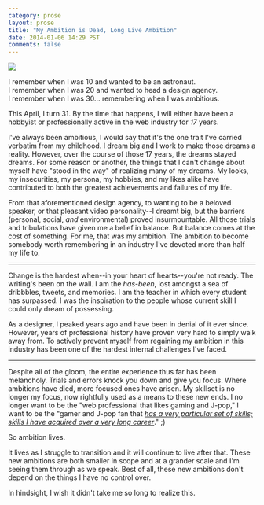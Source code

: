 ```yaml
---
category: prose
layout: prose
title: "My Ambition is Dead, Long Live Ambition"
date: 2014-01-06 14:29 PST
comments: false
---
```


![](http://666a658c624a3c03a6b2-25cda059d975d2f318c03e90bcf17c40.r92.cf1.rackcdn.com/unsplash_528a8fb8a276d_1.JPG)

I remember when I was 10 and wanted to be an astronaut.    
I remember when I was 20 and wanted to head a design agency.    
I remember when I was 30... remembering when I was ambitious.    

This April, I turn 31. By the time that happens, I will either have been a hobbyist or professionally active in the web industry for *17* years.

I've always been ambitious, I would say that it's the one trait I've carried verbatim from my childhood. I dream big and I work to make those dreams a reality. However, over the course of those 17 years, the dreams stayed dreams. For some reason or another, the things that I can't change about myself have "stood in the way" of realizing many of my dreams. My looks, my insecurities, my persona, my hobbies, and my likes alike have contributed to both the greatest achievements and failures of my life.

From that aforementioned design agency, to wanting to be a beloved speaker, or that pleasant video personality--I dreamt big, but the barriers (personal, social, *and* environmental) proved insurmountable. All those trials and tribulations have given me a belief in balance. But balance comes at the cost of something. For me, that was my ambition. The ambition to become somebody worth remembering in an industry I've devoted more than half my life to.

---

Change is the hardest when--in your heart of hearts--you're not ready. The writing's been on the wall. I am the *has-been*, lost amongst a sea of dribbbles, tweets, and memories. I am the teacher in which every student has surpassed. I was the inspiration to the people whose current skill I could only dream of possessing.

As a designer, I peaked years ago and have been in denial of it ever since. However, years of professional history have proven very hard to simply walk away from. To actively prevent myself from regaining my ambition in this industry has been one of the hardest internal challenges I've faced.

---

Despite all of the gloom, the entire experience thus far has been melancholy. Trials and errors knock you down and give you focus. Where ambitions have died, more focused ones have arisen. My skillset is no longer my focus, now rightfully used as a means to these new ends. I no longer want to be the "web professional that likes gaming and J-pop," I want to be the "gamer and J-pop fan that *[has a very particular set of skills; skills I have acquired over a very long career][1]*." ;)

So ambition lives.

It lives as I struggle to transition and it will continue to live after that. These new ambitions are both smaller in scope and at a grander scale and I'm seeing them through as we speak. Best of all, these new ambitions don't depend on the things I have no control over.

In hindsight, I wish it didn't take me so long to realize this.

[1]: http://www.youtube.com/watch?v=KgmO32IdwuE
